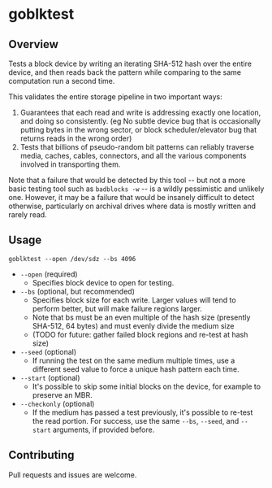 # goblktest

## Overview
Tests a block device by writing an iterating SHA-512 hash over the entire device, and then reads back the pattern while comparing to the same computation run a second time.

This validates the entire storage pipeline in two important ways:

1. Guarantees that each read and write is addressing exactly one location, and doing so consistently. (eg No subtle device bug that is occasionally putting bytes in the wrong sector, or block scheduler/elevator bug that returns reads in the wrong order)
2. Tests that billions of pseudo-random bit patterns can reliably traverse media, caches, cables, connectors, and all the various components involved in transporting them.

Note that a failure that would be detected by this tool -- but not a more basic testing tool such as `badblocks -w` -- is a wildly pessimistic and unlikely one. However, it may be a failure that would be insanely difficult to detect otherwise, particularly on archival drives where data is mostly written and rarely read.

## Usage

`goblktest --open /dev/sdz --bs 4096`

* `--open` (required)
  * Specifies block device to open for testing.
* `--bs` (optional, but recommended)
   * Specifies block size for each write. Larger values will tend to perform better, but will make failure regions larger.
   * Note that bs must be an even multiple of the hash size (presently SHA-512, 64 bytes) and must evenly divide the medium size
   * (TODO for future: gather failed block regions and re-test at hash size)
* `--seed` (optional)
   * If running the test on the same medium multiple times, use a different seed value to force a unique hash pattern each time.
* `--start` (optional)
   * It's possible to skip some initial blocks on the device, for example to preserve an MBR. 
* `--checkonly` (optional)
   * If the medium has passed a test previously, it's possible to re-test the read portion. For success, use the same `--bs`, `--seed`, and `--start` arguments, if provided before.

## Contributing
Pull requests and issues are welcome.


